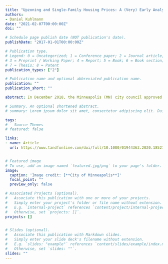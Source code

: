 ```yaml
---
title: "Upzoning and Single-Family Housing Prices: A (Very) Early Analysis of the Minneapolis 2040 Plan"
authors:
- Daniel Kuhlmann
date: "2021-02-07T00:00:00Z"
doi: ""

# Schedule page publish date (NOT publication's date).
publishDate: "2017-01-01T00:00:00Z"

# Publication type.
# Legend: 0 = Uncategorized; 1 = Conference paper; 2 = Journal article;
# 3 = Preprint / Working Paper; 4 = Report; 5 = Book; 6 = Book section;
# 7 = Thesis; 8 = Patent
publication_types: ["2"]

# Publication name and optional abbreviated publication name.
publication: ""
publication_short: ""

abstract: In December 2018, the Minneapolis (MN) city council approved a new comprehensive plan that proposed eliminating single-family zoning restrictions throughout the city. In this project, I study the initial impact of this change on the sales prices of affected housing units. I estimate a series of difference-in-differences models comparing the sales price of houses within 3-km of the Minneapolis border in the year before and year after the city adopted the plan. I find that compared with similar unaffected properties in surrounding cities, the Minneapolis plan change was associated with a 3% and 5% increase in the price of affected housing units. In addition, there is some evidence that this price increase is due to the new development option it offers property owners. I find that the plan-related price increases are larger in inexpensive neighborhoods and for properties that are small relative to their immediate neighbors.

# Summary. An optional shortened abstract.
# summary: Lorem ipsum dolor sit amet, consectetur adipiscing elit. Duis posuere tellus ac convallis placerat. Proin # tincidunt magna sed ex sollicitudin condimentum.

tags:
# - Source Themes
# featured: false

links:
- name: Article
  url: https://www.tandfonline.com/doi/full/10.1080/01944363.2020.1852101?casa_token=NbLT4M9eULMAAAAA%3Ab5HBe1Au0TTqAv0OG1xwlq3CjnCUqeG51TuohhjEIQyFPW5ep4xX9Es1YpaqyEMiIFCSci5-acmCSg


# Featured image
# To use, add an image named `featured.jpg/png` to your page's folder. 
image:
  caption: 'Image credit: [**City of Minneapolis**]'
  focal_point: ""
  preview_only: false

# Associated Projects (optional).
#   Associate this publication with one or more of your projects.
#   Simply enter your project's folder or file name without extension.
#   E.g. `internal-project` references `content/project/internal-project/index.md`.
#   Otherwise, set `projects: []`.
projects: []


# Slides (optional).
#   Associate this publication with Markdown slides.
#   Simply enter your slide deck's filename without extension.
#   E.g. `slides: "example"` references `content/slides/example/index.md`.
#   Otherwise, set `slides: ""`.
slides: ""
---
```



